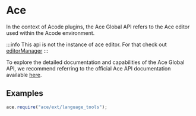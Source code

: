 # Ace

In the context of Acode plugins, the Ace Global API refers to the Ace editor used within the Acode environment.

:::info
This api is not the instance of ace editor. For that check out [editorManager](./editor-manager)
:::

To explore the detailed documentation and capabilities of the Ace Global API, we recommend referring to the official Ace API documentation available [here](https://ajaxorg.github.io/ace-api-docs/modules/ace.html).

## Examples

```js {main.js}
ace.require("ace/ext/language_tools");
```

